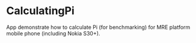 # CalculatingPi
App demonstrate how to calculate Pi (for benchmarking) for MRE platform mobile phone (including Nokia S30+).
